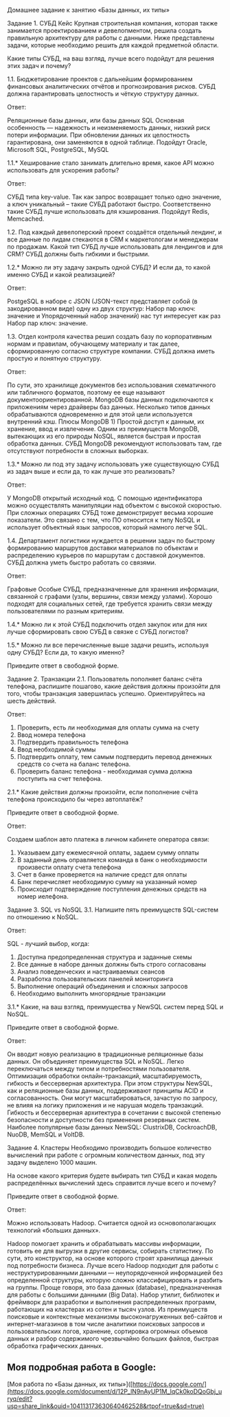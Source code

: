 Домашнее задание к занятию «Базы данных, их типы»

Задание 1. СУБД
Кейс
Крупная строительная компания, которая также занимается проектированием и девелопментом, решила создать правильную архитектуру для работы с данными. Ниже представлены задачи, которые необходимо решить для каждой предметной области.

Какие типы СУБД, на ваш взгляд, лучше всего подойдут для решения этих задач и почему?

1.1. Бюджетирование проектов с дальнейшим формированием финансовых аналитических отчётов и прогнозирования рисков. СУБД должна гарантировать целостность и чёткую структуру данных.

Ответ:

Реляционные базы данных, или базы данных SQL Основная особенность — надежность и неизменяемость данных, низкий риск потери информации. При обновлении данных их целостность гарантирована, они заменяются в одной таблице. Подойдут Oracle, Microsoft SQL, PostgreSQL, MySQL

1.1.* Хеширование стало занимать длительно время, какое API можно использовать для ускорения работы?

Ответ:

СУБД типа key-value. Так как запрос возвращает только одно значение, а ключ уникальный – такие СУБД работают быстро. Соответственно такие СУБД лучше использовать для кэширования. Подойдут Redis, Memcached.

1.2. Под каждый девелоперский проект создаётся отдельный лендинг, и все данные по лидам стекаются в CRM к маркетологам и менеджерам по продажам. Какой тип СУБД лучше использовать для лендингов и для CRM? СУБД должны быть гибкими и быстрыми.

1.2.* Можно ли эту задачу закрыть одной СУБД? И если да, то какой именно СУБД и какой реализацией?

Ответ:

PostgeSQL в наборе с JSON (JSON-текст представляет собой (в закодированном виде) одну из двух структур: Набор пар ключ: значение  и Упорядоченный набор значений) нас тут интересует как раз Набор пар ключ: значение.

1.3. Отдел контроля качества решил создать базу по корпоративным нормам и правилам, обучающему материалу и так далее, сформированную согласно структуре компании. СУБД должна иметь простую и понятную структуру.

Ответ:

По сути, это хранилище документов без использования схематичного или табличного форматов, поэтому ее еще называют документоориентированной. MongoDB базы данных подключаются к приложениям через драйверы баз данных. Несколько типов данных обрабатываются одновременно и для этой цели используется внутренний кэш. Плюсы MongoDB 1) Простой доступ к данным, их хранение, ввод и извлечение. Одним из преимуществ MongoDB, вытекающих из его природы NoSQL, является быстрая и простая обработка данных. СУБД MongoDB рекомендуют использовать там, где отсутствуют потребности в сложных выборках.

1.3.* Можно ли под эту задачу использовать уже существующую СУБД из задач выше и если да, то как лучше это реализовать?

Ответ:

У MongoDB открытый исходный код. С помощью идентификатора можно осуществлять манипуляции над объектом с высокой скоростью. При сложных операциях СУБД тоже демонстрирует весьма хорошие показатели. Это связано с тем, что ПО относится к типу NoSQL и использует объектный язык запросов, который намного легче SQL.

1.4. Департамент логистики нуждается в решении задач по быстрому формированию маршрутов доставки материалов по объектам и распределению курьеров по маршрутам с доставкой документов. СУБД должна уметь быстро работать со связями.

Ответ:

Графовые Особые СУБД, предназначенные для хранения информации, связанной с графами (узлы, вершины, связи между узлами). Хорошо подходят для социальных сетей, где требуется хранить связи между пользователями по разным критериям.

1.4.* Можно ли к этой СУБД подключить отдел закупок или для них лучше сформировать свою СУБД в связке с СУБД логистов?

1.5.* Можно ли все перечисленные выше задачи решить, используя одну СУБД? Если да, то какую именно?

Приведите ответ в свободной форме.

Задание 2. Транзакции
2.1. Пользователь пополняет баланс счёта телефона, распишите пошагово, какие действия должны произойти для того, чтобы транзакция завершилась успешно. Ориентируйтесь на шесть действий.

Ответ:

1. Проверить, есть ли необходимая для оплаты сумма на счету
2. Ввод номера телефона
3. Подтвердить правильность телефона
4. Ввод необходимой суммы
5. Подтвердить оплату, тем самым подтвердить перевод денежных средств со счета на баланс телефона.
6. Проверить баланс телефона - необходимая сумма должна поступить на счет телефона.

2.1.* Какие действия должны произойти, если пополнение счёта телефона происходило бы через автоплатёж?

Приведите ответ в свободной форме.

Ответ:

Создаем шаблон авто платежа в личном кабинете оператора связи:
1. Указываем дату ежемесячной оплаты, задаем сумму оплаты
2. В заданный день оправляется команда в банк о необходимости произвести оплату счета телефона
3. Счет в банке проверяется на наличие средст для оплаты
4. Банк перечисляет необходимую сумму на указанный номер
5. Происходит подтверждение поступления денежных средств на номер иелефона.

Задание 3. SQL vs NoSQL
3.1. Напишите пять преимуществ SQL-систем по отношению к NoSQL.

Ответ:

SQL - лучший выбор, когда: 
1.	Доступна предопределенная структура и заданные схемы
2.	Все данные в наборе данных должны быть строго согласованы 
3.	Анализ поведенческих и настраиваемых сеансов 
4.	Разработка пользовательских панелей мониторинга 
5.	Выполнение операций объединения и сложных запросов 
6.	Необходимо выполнить многорядные транзакции

3.1.* Какие, на ваш взгляд, преимущества у NewSQL систем перед SQL и NoSQL.

Приведите ответ в свободной форме.

Ответ:

Он вводит новую реализацию в традиционные реляционные базы данных. 
Он объединяет преимущества SQL и NoSQL. 
Легко переключаться между типом и потребностями пользователя. 
Оптимизация обработки онлайн-транзакций, масштабируемость, гибкость и бессерверная архитектура. При этом структуры NewSQL, как и реляционные базы данных, поддерживают принципы ACID и согласованность. 
Они могут масштабироваться, зачастую по запросу, не влияя на логику приложения и не нарушая модель транзакций. Гибкость и бессерверная архитектура в сочетании с высокой степенью безопасности и доступности без применения резервных систем. 
Наиболее популярные базы данных NewSQL: ClustrixDB, CockroachDB, NuoDB, MemSQL и VoltDB.

Задание 4. Кластеры
Необходимо производить большое количество вычислений при работе с огромным количеством данных, под эту задачу выделено 1000 машин.

На основе какого критерия будете выбирать тип СУБД и какая модель распределённых вычислений здесь справится лучше всего и почему?

Приведите ответ в свободной форме.

Ответ:

Можно использовать Hadoop. Считается одной из основополагающих технологий «больших данных».

Hadoop помогает хранить и обрабатывать массивы информации, готовить ее для выгрузки в другие сервисы, собирать статистику. По сути, это конструктор, на основе которого строят хранилища данных под потребности бизнеса.
Лучше всего Hadoop подходит для работы с неструктурированными данными — неупорядоченной информацией без определенной структуры, которую сложно классифицировать и разбить на группы.
Проще говоря, это база данных (database), предназначенная для работы с большими данными (Big Data). Набор утилит, библиотек и фреймворк для разработки и выполнения распределенных программ, работающих на кластерах из сотен и тысяч узлов.
Из преимуществ поисковые и контекстные механизмы высоконагруженных веб-сайтов и интернет-магазинов в том числе аналитики поисковых запросов и пользовательских логов, хранение, сортировка огромных объемов данных и разбор содержимого чрезвычайно больших файлов, быстрая обработка графических данных.

## Моя подробная работа в Google:

[Моя работа по «Базы данных, их типы»]([https://docs.google.com/](https://docs.google.com/document/d/12P_lN9nAyUP1M_lqCk0koDQoGbj_uryq/edit?usp=share_link&ouid=104113173630640462528&rtpof=true&sd=true)
